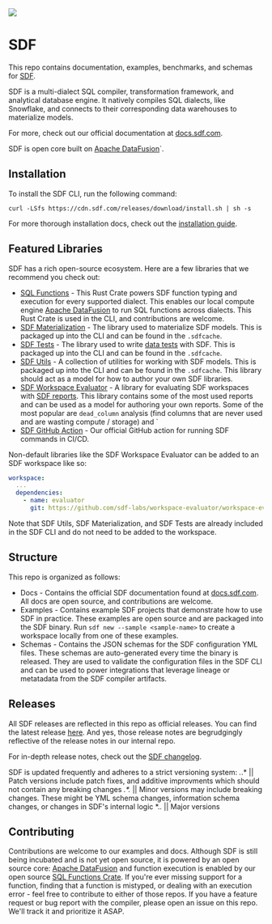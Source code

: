 <img src="https://cdn.sdf.com/img/data-development-simplified.png">

# SDF

This repo contains documentation, examples, benchmarks, and schemas for [SDF](https://sdf.com). 

SDF is a multi-dialect SQL compiler, transformation framework, and analytical database engine. It natively compiles SQL dialects, like Snowflake, and connects to their corresponding data warehouses to materialize models.

For more, check out our official documentation at [docs.sdf.com](https://docs.sdf.com).

SDF is open core built on [Apache DataFusion](https://datafusion.apache.org/)`.

## Installation

To install the SDF CLI, run the following command:

```shell
curl -LSfs https://cdn.sdf.com/releases/download/install.sh | sh -s
```

For more thorough installation docs, check out the [installation guide](https://docs.sdf.com/guide/install).

## Featured Libraries

SDF has a rich open-source ecosystem. Here are a few libraries that we recommend you check out:

- [SQL Functions](https://github.com/sdf-labs/sql-functions) - This Rust Crate powers SDF function typing and execution for every supported dialect. This enables our local compute engine [Apache DataFusion](https://datafusion.apache.org/) to run SQL functions across dialects. This Rust Crate is used in the CLI, and contributions are welcome.
- [SDF Materialization](https://github.com/sdf-labs/materialization) - The library used to materialize SDF models. This is packaged up into the CLI and can be found in the `.sdfcache`.
- [SDF Tests](https://github.com/sdf-labs/tests) - The library used to write [data tests](https://docs.sdf.com/guide/data-quality/tests) with SDF. This is packaged up into the CLI and can be found in the `.sdfcache`.
- [SDF Utils](https://github.com/sdf-labs/utils) - A collection of utilities for working with SDF models. This is packaged up into the CLI and can be found in the `.sdfcache`. This library should act as a model for how to author your own SDF libraries.
- [SDF Workspace Evaluator](https://github.com/sdf-labs/workspace-evaluator) - A library for evaluating SDF workspaces with [SDF reports](https://docs.sdf.com/guide/data-quality/reports). This library contains some of the most used reports and can be used as a model for authoring your own reports. Some of the most popular are `dead_column` analysis (find columns that are never used and are wasting compute / storage) and `
- [SDF GitHub Action](https://github.com/sdf-labs/sdf-action) - Our official GitHub action for running SDF commands in CI/CD.

Non-default libraries like the SDF Workspace Evaluator can be added to an SDF workspace like so:

```yml
workspace:
  ...
  dependencies:
    - name: evaluator
      git: https://github.com/sdf-labs/workspace-evaluator/workspace-evaluator.git
```

Note that SDF Utils, SDF Materialization, and SDF Tests are already included in the SDF CLI and do not need to be added to the workspace.

## Structure

This repo is organized as follows:
  - Docs - Contains the official SDF documentation found at [docs.sdf.com](https://docs.sdf.com). All docs are open source, and contributions are welcome.
  - Examples - Contains example SDF projects that demonstrate how to use SDF in practice. These examples are open source and are packaged into the SDF binary. Run `sdf new --sample <sample-name>` to create a workspace locally from one of these examples.
  - Schemas - Contains the JSON schemas for the SDF configuration YML files. These schemas are auto-generated every time the binary is released. They are used to validate the configuration files in the SDF CLI and can be used to power integrations that leverage lineage or metatadata from the SDF compiler artifacts.

## Releases

All SDF releases are reflected in this repo as official releases. You can find the latest release [here](https://github.com/sdf-labs/sdf-docs/releases). And yes, those release notes are begrudgingly reflective of the release notes in our internal repo.

For in-depth release notes, check out the [SDF changelog](https://docs.sdf.com/releases/latest).

SDF is updated frequently and adheres to a strict versioning system:
_._.*  || Patch versions include patch fixes, and additive improvments which should not contain any breaking changes
_.*._  || Minor versions may include breaking changes. These might be YML schema changes, information schema changes, or changes in SDF's internal logic
*._._  || Major versions 

## Contributing

Contributions are welcome to our examples and docs. Although SDF is still being incubated and is not yet open source, it is powered by an open source core: [Apache DataFusion](https://datafusion.apache.org/) and function execution is enabled by our open source [SQL Functions Crate](https://github.com/sdf-labs/sql-functions). If you're ever missing support for a function, finding that a function is mistyped, or dealing with an execution error - feel free to contribute to either of those repos. If you have a feature request or bug report with the compiler, please open an issue on this repo. We'll track it and prioritize it ASAP. 

